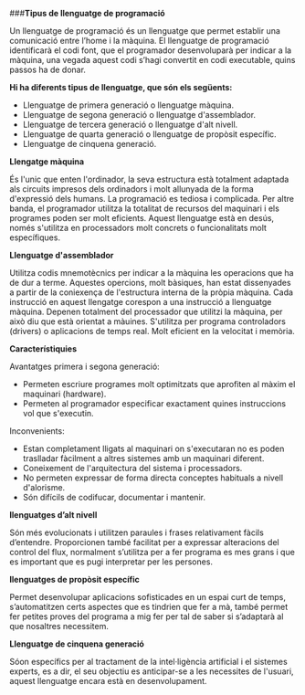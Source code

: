 ###**Tipus de llenguatge de programació**

Un llenguatge de programació és un llenguatge que permet establir una comunicació entre l’home i la màquina.  El llenguatge de programació identificarà el codi font, que el programador desenvoluparà per indicar a la màquina, una vegada aquest codi s’hagi convertit en codi executable, quins passos ha de donar.

**Hi ha diferents tipus de llenguatge, que són els següents:**

  * Llenguatge de primera generació o llenguatge màquina.
  * Llenguatge de segona generació o llenguatge d'assemblador.
  * Llenguatge de tercera generació o llenguatge d'alt nivell.
  * Llenguatge de quarta generació o llenguatge de propòsit específic.
  * Llenguatge de cinquena generació.

**Llengatge màquina**

És l'unic que enten l'ordinador, la seva estructura està totalment adaptada als circuits impresos dels ordinadors i molt allunyada de la forma d'expressió dels humans. 
La programació es tediosa i complicada.
Per altre banda, el programador utilitza la totalitat de recursos del maquinari i els programes poden ser molt eficients.
Aquest llenguatge està en desús, només s'utilitza en processadors molt concrets o funcionalitats molt específiques.

**Llenguatge d'assemblador**

Utilitza codis mnemotècnics per indicar a la màquina les operacions que ha de dur a terme. Aquestes opercions, molt bàsiques, han estat dissenyades a partir de la coniexença de l'estructura interna de la pròpia màquina.
Cada instrucció en aquest llengatge corespon a una instrucció a llenguatge màquina. Depenen totalment del processador que utilitzi la màquina, per això diu que està orientat a màuines.
S'utilitza per programa controladors (drivers) o aplicacions de temps real.
Molt eficient en la velocitat i memòria.

**Característiquies**

Avantatges primera i segona generació:

  * Permeten escriure programes molt optimitzats que aprofiten al màxim el maquinari (hardware).
  * Permeten al programador especificar exactament quines instruccions vol que s'executin.

Inconvenients:
  
  * Estan completament lligats al maquinari on s'executaran  no es poden traslladar fàcilment a altres sistemes amb un maquinari diferent.
  * Coneixement de l'arquitectura del sistema i processadors.
  * No permeten expressar de forma directa conceptes habituals a nivell d'alorisme.
  * Són difícils de codifucar, documentar i mantenir.

**llenguatges d’alt nivell**

Són més evolucionats i utilitzen paraules i frases relativament fàcils d’entendre. Proporcionen també facilitat per a expressar alteracions del control del flux, normalment s’utilitza per a fer programa es mes grans i que es important que es pugi interpretar per les persones.

**llenguatges de propòsit específic**

Permet desenvolupar aplicacions sofisticades en un espai curt de temps, s’automatitzen certs aspectes que es tindrien que fer a mà, també permet fer petites proves del programa a mig fer per tal de saber si s’adaptarà al que nosaltres necessitem.

**Llenguatge de cinquena generació** 

Sóon específics per al tractament de la intel·ligència artificial i el sistemes experts, es a dir, el seu objectiu es anticipar-se a les necessites de l'usuari, aquest llenguatge encara està en desenvolupament.
